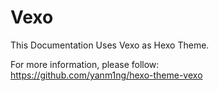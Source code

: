 # Vexo

This Documentation Uses Vexo as Hexo Theme.  

For more information, please follow:  
https://github.com/yanm1ng/hexo-theme-vexo
